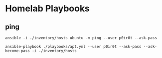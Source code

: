 # Homelab Playbooks

## ping
`ansible -i ./inventory/hosts ubuntu -m ping --user p0ir0t --ask-pass`

`ansible-playbook ./playbooks/apt.yml --user p0ir0t --ask-pass --ask-become-pass -i ./inventory/hosts`
